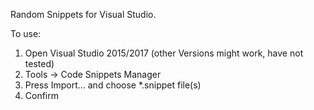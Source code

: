 Random Snippets for Visual Studio.
 
To use:
 
1. Open Visual Studio 2015/2017 (other Versions might work, have not tested)
2. Tools -> Code Snippets Manager
3. Press Import... and choose *.snippet file(s)
4. Confirm